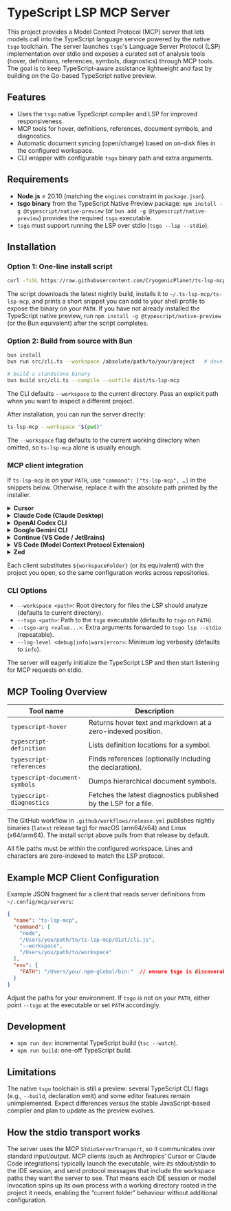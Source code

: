 # TypeScript LSP MCP Server

This project provides a Model Context Protocol (MCP) server that lets models call into the TypeScript language service powered by the native `tsgo` toolchain. The server launches `tsgo`'s Language Server Protocol (LSP) implementation over stdio and exposes a curated set of analysis tools (hover, definitions, references, symbols, diagnostics) through MCP tools. The goal is to keep TypeScript-aware assistance lightweight and fast by building on the Go-based TypeScript native preview.

## Features

- Uses the `tsgo` native TypeScript compiler and LSP for improved responsiveness.
- MCP tools for hover, definitions, references, document symbols, and diagnostics.
- Automatic document syncing (open/change) based on on-disk files in the configured workspace.
- CLI wrapper with configurable `tsgo` binary path and extra arguments.

## Requirements

- **Node.js** ≥ 20.10 (matching the `engines` constraint in `package.json`).
- **tsgo binary** from the TypeScript Native Preview package: `npm install -g @typescript/native-preview` (or `bun add -g @typescript/native-preview`) provides the required `tsgo` executable.
- `tsgo` must support running the LSP over stdio (`tsgo --lsp --stdio`).

## Installation

### Option 1: One-line install script

```bash
curl -fsSL https://raw.githubusercontent.com/CryogenicPlanet/ts-lsp-mcp/main/scripts/install.sh | bash
```

The script downloads the latest nightly build, installs it to `~/.ts-lsp-mcp/ts-lsp-mcp`, and prints a short snippet you can add to your shell profile to expose the binary on your `PATH`. If you have not already installed the TypeScript native preview, run `npm install -g @typescript/native-preview` (or the Bun equivalent) after the script completes.

### Option 2: Build from source with Bun

```bash
bun install
bun run src/cli.ts --workspace /absolute/path/to/your/project   # development

# build a standalone binary
bun build src/cli.ts --compile --outfile dist/ts-lsp-mcp
```

The CLI defaults `--workspace` to the current directory. Pass an explicit path when you want to inspect a different project.

After installation, you can run the server directly:

```bash
ts-lsp-mcp --workspace "$(pwd)"
```

The `--workspace` flag defaults to the current working directory when omitted, so `ts-lsp-mcp` alone is usually enough.

### MCP client integration

If `ts-lsp-mcp` is on your `PATH`, use `"command": ["ts-lsp-mcp", …]` in the snippets below. Otherwise, replace it with the absolute path printed by the installer.

<details>
<summary><strong>Cursor</strong></summary>

Create or update `~/.cursor/mcp.json`:

```json
{
  "ts-lsp-mcp": {
    "command": [
      "ts-lsp-mcp",
      "--workspace",
      "$(pwd)"
    ]
  }
}
```

</details>

<details>
<summary><strong>Claude Code (Claude Desktop)</strong></summary>

Create `~/Library/Application Support/Claude/claude_desktop_config.json` (macOS) or `%APPDATA%/Claude/claude_desktop_config.json` (Windows/WSL) with:

```json
{
  "mcpServers": {
    "ts-lsp-mcp": {
      "command": "ts-lsp-mcp",
      "args": [
        "--workspace",
        "$(pwd)"
      ]
    }
  }
}
```

</details>

<details>
<summary><strong>OpenAI Codex CLI</strong></summary>

Add a server entry via `/mcp`:

```json
{
  "ts": {
    "command": "ts-lsp-mcp",
    "args": [
      "--workspace",
      "$(pwd)"
    ]
  }
}
```

</details>

<details>
<summary><strong>Google Gemini CLI</strong></summary>

Edit `~/.config/gemini/mcp.json` (or equivalent):

```json
{
  "servers": {
    "ts-lsp-mcp": {
      "command": "ts-lsp-mcp",
      "args": [
        "--workspace",
        "$(pwd)"
      ]
    }
  }
}
```

</details>

<details>
<summary><strong>Continue (VS Code / JetBrains)</strong></summary>

Add to `~/.continue/config.json`:

```json
{
  "mcpServers": {
    "ts-lsp-mcp": {
      "command": "ts-lsp-mcp",
      "args": [
        "--workspace",
        "$(pwd)"
      ]
    }
  }
}
```

</details>

<details>
<summary><strong>VS Code (Model Context Protocol Extension)</strong></summary>

Add to your VS Code settings (`settings.json`):

```json
{
  "modelContextProtocol.servers": {
    "ts-lsp-mcp": {
      "command": "ts-lsp-mcp",
      "args": [
        "--workspace",
        "$(pwd)"
      ]
    }
  }
}
```

</details>

<details>
<summary><strong>Zed</strong></summary>

Add to `~/.config/zed/mcp.toml`:

```toml
[servers.ts-lsp-mcp]
command = "ts-lsp-mcp"
args = ["--workspace", "$(pwd)"]
```

</details>

Each client substitutes `${workspaceFolder}` (or its equivalent) with the project you open, so the same configuration works across repositories.

### CLI Options

- `--workspace <path>`: Root directory for files the LSP should analyze (defaults to current directory).
- `--tsgo <path>`: Path to the `tsgo` executable (defaults to `tsgo` on `PATH`).
- `--tsgo-arg <value...>`: Extra arguments forwarded to `tsgo lsp --stdio` (repeatable).
- `--log-level <debug|info|warn|error>`: Minimum log verbosity (defaults to `info`).

The server will eagerly initialize the TypeScript LSP and then start listening for MCP requests on stdio.

## MCP Tooling Overview

| Tool name | Description |
|-----------|-------------|
| `typescript-hover` | Returns hover text and markdown at a zero-indexed position. |
| `typescript-definition` | Lists definition locations for a symbol. |
| `typescript-references` | Finds references (optionally including the declaration). |
| `typescript-document-symbols` | Dumps hierarchical document symbols. |
| `typescript-diagnostics` | Fetches the latest diagnostics published by the LSP for a file. |

The GitHub workflow in `.github/workflows/release.yml` publishes nightly binaries (`latest` release tag) for macOS (arm64/x64) and Linux (x64/arm64). The install script above pulls from that release by default.

All file paths must be within the configured workspace. Lines and characters are zero-indexed to match the LSP protocol.

## Example MCP Client Configuration

Example JSON fragment for a client that reads server definitions from `~/.config/mcp/servers`:

```json
{
  "name": "ts-lsp-mcp",
  "command": [
    "node",
    "/Users/you/path/to/ts-lsp-mcp/dist/cli.js",
    "--workspace",
    "/Users/you/path/to/workspace"
  ],
  "env": {
    "PATH": "/Users/you/.npm-global/bin:"  // ensure tsgo is discoverable
  }
}
```

Adjust the paths for your environment. If `tsgo` is not on your `PATH`, either point `--tsgo` at the executable or set `PATH` accordingly.

## Development

- `npm run dev`: incremental TypeScript build (`tsc --watch`).
- `npm run build`: one-off TypeScript build.

## Limitations

The native `tsgo` toolchain is still a preview: several TypeScript CLI flags (e.g., `--build`, declaration emit) and some editor features remain unimplemented. Expect differences versus the stable JavaScript-based compiler and plan to update as the preview evolves.

## How the stdio transport works

The server uses the MCP `StdioServerTransport`, so it communicates over standard input/output. MCP clients (such as Anthropics’ Cursor or Claude Code integrations) typically launch the executable, wire its stdout/stdin to the IDE session, and send protocol messages that include the workspace paths they want the server to see. That means each IDE session or model invocation spins up its own process with a working directory rooted in the project it needs, enabling the “current folder” behaviour without additional configuration.

